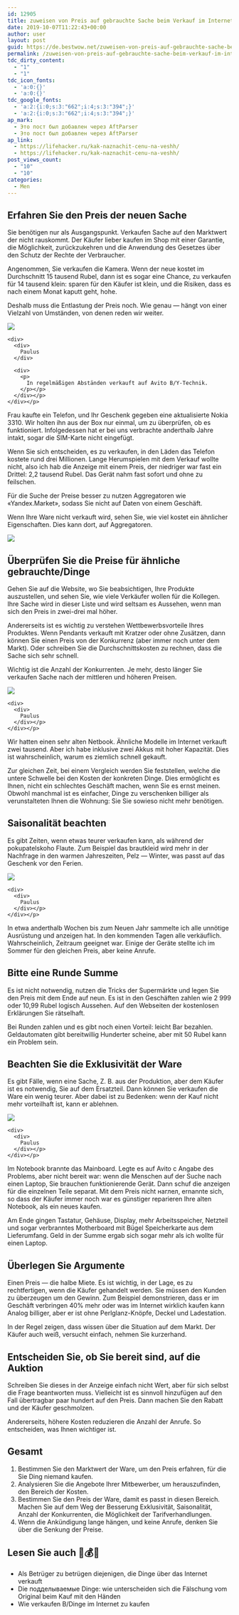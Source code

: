```yaml
---
id: 12905
title: zuweisen von Preis auf gebrauchte Sache beim Verkauf im Internet
date: 2019-10-07T11:22:43+00:00
author: user
layout: post
guid: https://de.bestwow.net/zuweisen-von-preis-auf-gebrauchte-sache-beim-verkauf-im-internet/
permalink: /zuweisen-von-preis-auf-gebrauchte-sache-beim-verkauf-im-internet/
tdc_dirty_content:
  - "1"
  - "1"
tdc_icon_fonts:
  - 'a:0:{}'
  - 'a:0:{}'
tdc_google_fonts:
  - 'a:2:{i:0;s:3:"662";i:4;s:3:"394";}'
  - 'a:2:{i:0;s:3:"662";i:4;s:3:"394";}'
ap_mark:
  - Это пост был добавлен через AftParser
  - Это пост был добавлен через AftParser
ap_link:
  - https://lifehacker.ru/kak-naznachit-cenu-na-veshh/
  - https://lifehacker.ru/kak-naznachit-cenu-na-veshh/
post_views_count:
  - "10"
  - "10"
categories:
  - Men
---
```

## Erfahren Sie den Preis der neuen Sache

Sie benötigen nur als Ausgangspunkt. Verkaufen Sache auf den Marktwert der nicht rauskommt. Der Käufer lieber kaufen im Shop mit einer Garantie, die Möglichkeit, zurückzukehren und die Anwendung des Gesetzes über den Schutz der Rechte der Verbraucher.

Angenommen, Sie verkaufen die Kamera. Wenn der neue kostet im Durchschnitt 15 tausend Rubel, dann ist es sogar eine Chance, zu verkaufen für 14 tausend klein: sparen für den Käufer ist klein, und die Risiken, dass es nach einem Monat kaputt geht, hohe.

Deshalb muss die Entlastung der Preis noch. Wie genau — hängt von einer Vielzahl von Umständen, von denen reden wir weiter.

<div>
  <div>
    <div>
      <img src="https://de.bestwow.net/wp-content/uploads/2019/10/kak-naznachit-cenu-na-b-u-vesch-pri-prodazhe-v-internete-1.jpeg" />
    </div>
    
    <div>
      <div>
        Paulus
      </div>
      
      <div>
        <p>
          In regelmäßigen Abständen verkauft auf Avito B/Y-Technik.
        </p></p>
      </div></p>
    </div></p>
  </div>
  
  <p>
    Frau kaufte ein Telefon, und Ihr Geschenk gegeben eine aktualisierte Nokia 3310. Wir holten ihn aus der Box nur einmal, um zu überprüfen, ob es funktioniert. Infolgedessen hat er bei uns verbrachte anderthalb Jahre intakt, sogar die SIM-Karte nicht eingefügt.
  </p>
  
  <p>
    Wenn Sie sich entscheiden, es zu verkaufen, in den Läden das Telefon kostete rund drei Millionen. Lange Herumspielen mit dem Verkauf wollte nicht, also ich hab die Anzeige mit einem Preis, der niedriger war fast ein Drittel: 2,2 tausend Rubel. Das Gerät nahm fast sofort und ohne zu feilschen.
  </p></p>
</div>

Für die Suche der Preise besser zu nutzen Aggregatoren wie «Yandex.Market», sodass Sie nicht auf Daten von einem Geschäft.

Wenn Ihre Ware nicht verkauft wird, sehen Sie, wie viel kostet ein ähnlicher Eigenschaften. Dies kann dort, auf Aggregatoren.

![](https://de.bestwow.net/wp-content/uploads/2019/10/kak-naznachit-cenu-na-b-u-vesch-pri-prodazhe-v-internete-2.jpg) 

## Überprüfen Sie die Preise für ähnliche gebrauchte/Dinge

Gehen Sie auf die Website, wo Sie beabsichtigen, Ihre Produkte auszustellen, und sehen Sie, wie viele Verkäufer wollen für die Kollegen. Ihre Sache wird in dieser Liste und wird seltsam es Aussehen, wenn man sich den Preis in zwei-drei mal höher.

Andererseits ist es wichtig zu verstehen Wettbewerbsvorteile Ihres Produktes. Wenn Pendants verkauft mit Kratzer oder ohne Zusätzen, dann können Sie einen Preis von der Konkurrenz (aber immer noch unter dem Markt). Oder schreiben Sie die Durchschnittskosten zu rechnen, dass die Sache sich sehr schnell.

Wichtig ist die Anzahl der Konkurrenten. Je mehr, desto länger Sie verkaufen Sache nach der mittleren und höheren Preisen.

<div>
  <div>
    <div>
      <img src="https://de.bestwow.net/wp-content/uploads/2019/10/kak-naznachit-cenu-na-b-u-vesch-pri-prodazhe-v-internete-1.jpeg" />
    </div>
    
    <div>
      <div>
        Paulus
      </div></p>
    </div></p>
  </div>
  
  <p>
    Wir hatten einen sehr alten Netbook. Ähnliche Modelle im Internet verkauft zwei tausend. Aber ich habe inklusive zwei Akkus mit hoher Kapazität. Dies ist wahrscheinlich, warum es ziemlich schnell gekauft.
  </p></p>
</div>

Zur gleichen Zeit, bei einem Vergleich werden Sie feststellen, welche die untere Schwelle bei den Kosten der konkreten Dinge. Dies ermöglicht es Ihnen, nicht ein schlechtes Geschäft machen, wenn Sie es ernst meinen. Obwohl manchmal ist es einfacher, Dinge zu verschenken billiger als verunstalteten Ihnen die Wohnung: Sie Sie sowieso nicht mehr benötigen.

## Saisonalität beachten

Es gibt Zeiten, wenn etwas teurer verkaufen kann, als während der pokupatelskoho Flaute. Zum Beispiel das brautkleid wird mehr in der Nachfrage in den warmen Jahreszeiten, Pelz — Winter, was passt auf das Geschenk vor den Ferien.

<div>
  <div>
    <div>
      <img src="https://de.bestwow.net/wp-content/uploads/2019/10/kak-naznachit-cenu-na-b-u-vesch-pri-prodazhe-v-internete-1.jpeg" />
    </div>
    
    <div>
      <div>
        Paulus
      </div></p>
    </div></p>
  </div></p> 
  
  <p>
    In etwa anderthalb Wochen bis zum Neuen Jahr sammelte ich alle unnötige Ausrüstung und anzeigen hat. In den kommenden Tagen alle verkäuflich. Wahrscheinlich, Zeitraum geeignet war. Einige der Geräte stellte ich im Sommer für den gleichen Preis, aber keine Anrufe.
  </p></p>
</div>

## Bitte eine Runde Summe

Es ist nicht notwendig, nutzen die Tricks der Supermärkte und legen Sie den Preis mit dem Ende auf neun. Es ist in den Geschäften zahlen wie 2 999 oder 10,99 Rubel logisch Aussehen. Auf den Webseiten der kostenlosen Erklärungen Sie rätselhaft.

Bei Runden zahlen und es gibt noch einen Vorteil: leicht Bar bezahlen. Geldautomaten gibt bereitwillig Hunderter scheine, aber mit 50 Rubel kann ein Problem sein.

## Beachten Sie die Exklusivität der Ware

Es gibt Fälle, wenn eine Sache, Z. B. aus der Produktion, aber dem Käufer ist es notwendig, Sie auf dem Ersatzteil. Dann können Sie verkaufen die Ware ein wenig teurer. Aber dabei ist zu Bedenken: wenn der Kauf nicht mehr vorteilhaft ist, kann er ablehnen.

<div>
  <div>
    <div>
      <img src="https://de.bestwow.net/wp-content/uploads/2019/10/kak-naznachit-cenu-na-b-u-vesch-pri-prodazhe-v-internete-1.jpeg" />
    </div>
    
    <div>
      <div>
        Paulus
      </div></p>
    </div></p>
  </div>
  
  <p>
    Im Notebook brannte das Mainboard. Legte es auf Avito c Angabe des Problems, aber nicht bereit war: wenn die Menschen auf der Suche nach einen Laptop, Sie brauchen funktionierende Gerät. Dann schuf die anzeigen für die einzelnen Teile separat. Mit dem Preis nicht наглел, ernannte sich, so dass der Käufer immer noch war es günstiger reparieren Ihre alten Notebook, als ein neues kaufen.
  </p>
  
  <p>
    Am Ende gingen Tastatur, Gehäuse, Display, mehr Arbeitsspeicher, Netzteil und sogar verbranntes Motherboard mit Bügel Speicherkarte aus dem Lieferumfang. Geld in der Summe ergab sich sogar mehr als ich wollte für einen Laptop.
  </p></p>
</div>

## Überlegen Sie Argumente

Einen Preis — die halbe Miete. Es ist wichtig, in der Lage, es zu rechtfertigen, wenn die Käufer gehandelt werden. Sie müssen den Kunden zu überzeugen um den Gewinn. Zum Beispiel demonstrieren, dass er im Geschäft verbringen 40% mehr oder was im Internet wirklich kaufen kann Analog billiger, aber er ist ohne Perlglanz-Knöpfe, Deckel und Ladestation.

In der Regel zeigen, dass wissen über die Situation auf dem Markt. Der Käufer auch weiß, versucht einfach, nehmen Sie kurzerhand.

## Entscheiden Sie, ob Sie bereit sind, auf die Auktion

Schreiben Sie dieses in der Anzeige einfach nicht Wert, aber für sich selbst die Frage beantworten muss. Vielleicht ist es sinnvoll hinzufügen auf den Fall übertragbar paar hundert auf den Preis. Dann machen Sie den Rabatt und der Käufer geschmolzen.

Andererseits, höhere Kosten reduzieren die Anzahl der Anrufe. So entscheiden, was Ihnen wichtiger ist.

## Gesamt

  1. Bestimmen Sie den Marktwert der Ware, um den Preis erfahren, für die Sie Ding niemand kaufen.
  2. Analysieren Sie die Angebote Ihrer Mitbewerber, um herauszufinden, den Bereich der Kosten.
  3. Bestimmen Sie den Preis der Ware, damit es passt in diesen Bereich. Machen Sie auf dem Weg der Besserung Exklusivität, Saisonalität, Anzahl der Konkurrenten, die Möglichkeit der Tarifverhandlungen.
  4. Wenn die Ankündigung lange hängen, und keine Anrufe, denken Sie über die Senkung der Preise.

<div>
  <h2 class="read-also__title">
    <span>Lesen Sie auch</span> <span>🧤💰📸 </span>
  </h2>
  
  <ul class="read-also__list">
    <li>
      Als Betrüger zu betrügen diejenigen, die Dinge über das Internet verkauft
    </li>
    <li>
      Die подделываемые Dinge: wie unterscheiden sich die Fälschung vom Original beim Kauf mit den Händen
    </li>
    <li>
      Wie verkaufen B/Dinge im Internet zu kaufen
    </li>
  </ul>
</div>